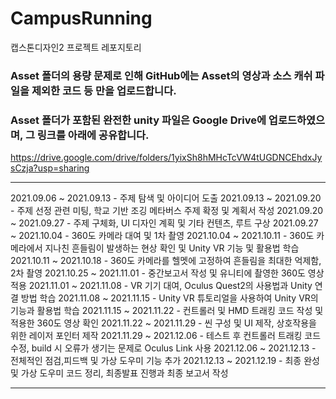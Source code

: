 # CampusRunning
캡스톤디자인2 프로젝트 레포지토리

### Asset 폴더의 용량 문제로 인해 GitHub에는 Asset의 영상과 소스 캐쉬 파일을 제외한 코드 등 만을 업로드합니다.
### Asset 폴더가 포함된 완전한 unity 파일은 Google Drive에 업로드하였으며, 그 링크를 아래에 공유합니다.
https://drive.google.com/drive/folders/1yixSh8hMHcTcVW4tUGDNCEhdxJysCzja?usp=sharing
***

2021.09.06 ~ 2021.09.13 - 주제 탐색 및 아이디어 도출
2021.09.13 ~ 2021.09.20 - 주제 선정 관련 미팅, 학교 기반 조깅 메타버스 주제 확정 및 계획서 작성
2021.09.20 ~ 2021.09.27 - 주제 구체화, UI 디자인 계획 및 기타 컨텐츠, 루트 구상
2021.09.27 ~ 2021.10.04 - 360도 카메라 대여 및 1차 촬영
2021.10.04 ~ 2021.10.11 - 360도 카메라에서 지나친 흔들림이 발생하는 현상 확인 및 Unity VR 기능 및 활용법 학습
2021.10.11 ~ 2021.10.18 - 360도 카메라를 헬멧에 고정하여 흔들림을 최대한 억제함, 2차 촬영
2021.10.25 ~ 2021.11.01 - 중간보고서 작성 및 유니티에 촬영한 360도 영상 적용
2021.11.01 ~ 2021.11.08 - VR 기기 대여, Oculus Quest2의 사용법과 Unity 연결 방법 학습
2021.11.08 ~ 2021.11.15 - Unity VR 튜토리얼을 사용하여 Unity VR의 기능과 활용법 학습 
2021.11.15 ~ 2021.11.22 - 컨트롤러 및 HMD 트래킹 코드 작성 및 적용한 360도 영상 확인
2021.11.22 ~ 2021.11.29 - 씬 구성 및 UI 제작, 상호작용을 위한 레이저 포인터 제작
2021.11.29 ~ 2021.12.06 - 테스트 후 컨트롤러 트래킹 코드 수정, build 시 오류가 생기는 문제로 Oculus Link 사용
2021.12.06 ~ 2021.12.13 - 전체적인 점검,피드백 및 가상 도우미 기능 추가
2021.12.13 ~ 2021.12.19 - 최종 완성 및 가상 도우미 코드 정리, 최종발표 진행과 최종 보고서 작성

***
